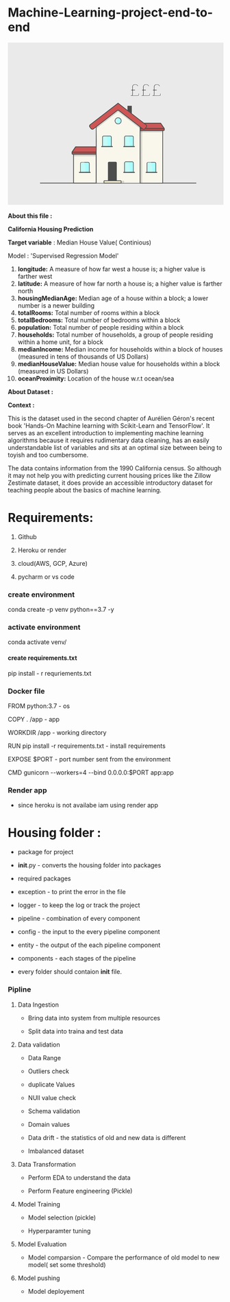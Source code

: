 # **Machine-Learning-project-end-to-end**



![](https://github.com/BALAJIHARIDASAN/Machine-Learning-project-end-to-end/blob/main/ml.gif)


**About this file :**

**California Housing Prediction**

**Target variable** : Median House Value( Continious)

Model : 'Supervised Regression Model'

1. **longitude:** A measure of how far west a house is; a higher value is farther west
2. **latitude:** A measure of how far north a house is; a higher value is farther north
3. **housingMedianAge:** Median age of a house within a block; a lower number is a newer building
4. **totalRooms:** Total number of rooms within a block
5. **totalBedrooms:** Total number of bedrooms within a block
6. **population:** Total number of people residing within a block
7. **households:** Total number of households, a group of people residing within a home unit, for a block
8. **medianIncome:** Median income for households within a block of houses (measured in tens of thousands of US Dollars)
9. **medianHouseValue:** Median house value for households within a block (measured in US Dollars)
10. **oceanProximity:** Location of the house w.r.t ocean/sea

**About Dataset :**

**Context :**

This is the dataset used in the second chapter of Aurélien Géron's recent book 'Hands-On Machine learning with Scikit-Learn and TensorFlow'. It serves as an excellent introduction to implementing machine learning algorithms because it requires rudimentary data cleaning, has an easily understandable list of variables and sits at an optimal size between being to toyish and too cumbersome.

The data contains information from the 1990 California census. So although it may not help you with predicting current housing prices like the Zillow Zestimate dataset, it does provide an accessible introductory dataset for teaching people about the basics of machine learning.




# Requirements:

1. Github

2. Heroku or render

3. cloud(AWS, GCP, Azure)

4. pycharm or vs code


### create environment

conda create -p venv python==3.7 -y


### activate environment

conda activate venv/

#### create requirements.txt

pip install - r requriements.txt



### Docker file

FROM python:3.7    - os

COPY . /app        - app

WORKDIR /app       - working directory   

RUN pip install -r requirements.txt  - install requirements

EXPOSE $PORT  - port number sent from the environment

CMD gunicorn --workers=4 --bind 0.0.0.0:$PORT app:app  



### Render app 

- since heroku is not availabe iam using render app



# Housing folder :

- package for project

- __init__.py - converts the housing folder into packages

- required packages

- exception - to print the error in the file

- logger - to keep the log or track the project

- pipeline - combination of every component

- config - the input to the every pipeline component

- entity - the output of the each pipeline component

- components - each stages of the pipeline

- every folder should contaion __init__ file.



### Pipline

1. Data Ingestion

    - Bring data into system from multiple resources

    - Split data into traina and test data

2. Data validation
    
    - Data Range
    
    - Outliers check

    - duplicate Values

    - NUll value check

    - Schema validation

    - Domain values

    - Data drift -  the statistics of old and new data is different

    - Imbalanced dataset

3. Data Transformation

    - Perform EDA to understand the data

    - Perform Feature engineering (Pickle)


4. Model Training

    - Model selection  (pickle)

    - Hyperparamter tuning

5. Model Evaluation

    - Model comparsion  - Compare the performance of  old model to new model( set some threshold)


6. Model pushing

    - Model deployement

